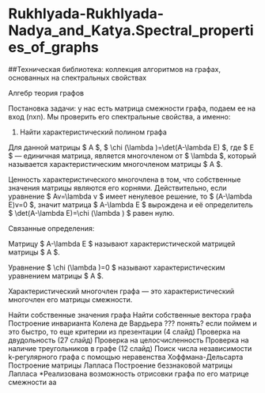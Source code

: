 # Rukhlyada-Rukhlyada-Nadya_and_Katya.Spectral_properties_of_graphs

##Техническая библиотека: коллекция алгоритмов на графах, основанных на спектральных свойствах

Алгебр теория графов 

Постановка задачи: у нас есть матрица смежности графа, подаем ее на вход (nxn). Мы проверить его спектральные свойства, а именно: 

1) Найти характеристический полином графа 

Для данной матрицы $ A $, $ \chi (\lambda )=\det(A-\lambda E) $, где $ E $ — единичная матрица, является многочленом от $ \lambda $, который называется характеристическим многочленом матрицы $ A $.

Ценность характеристического многочлена в том, что собственные значения матрицы являются его корнями. Действительно, если уравнение $ Av=\lambda v $ имеет ненулевое решение, то $ (A-\lambda E)v=0 $, значит матрица $ A-\lambda E $ вырождена и её определитель $ \det(A-\lambda E)=\chi (\lambda ) $ равен нулю.

Связанные определения:

Матрицу $ A-\lambda E $ называют характеристической матрицей матрицы $ A $.

Уравнение $ \chi (\lambda )=0 $ называют характеристическим уравнением матрицы $ A $.

Характеристический многочлен графа — это характеристический многочлен его матрицы смежности.

Найти собственные значения графа 
Найти собственные вектора графа 
Построение инварианта Колена де Вардьера ??? понять? если поймем и это быстро, то еще критерии из презентации (4 слайд) 
Проверка на двудольность (27 слайд) 
Проверка на целосчисленность 
Проверка на наличие треугольников в графе (12 слайд) 
Поиск числа независимости k-регулярного графа с помощью неравенства Хоффмана-Дельсарта 
Построение матрицы Лапласа 
Построение беззнаковой матрицы Лапласа *Реализована возможность отрисовки графа по его матрице смежности аа
